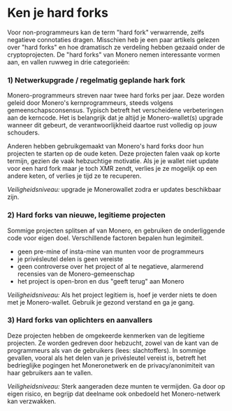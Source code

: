 # Ken je hard forks

Voor non-programmeurs kan de term "hard fork" verwarrende, zelfs negatieve connotaties dragen. Misschien heb je een paar artikels gelezen over "hard forks" en hoe dramatisch ze verdeling hebben gezaaid onder de cryptoprojecten. De "hard forks" van Monero nemen interessante vormen aan, en vallen ruwweg in drie categorieën:

### 1) Netwerkupgrade / regelmatig geplande hark fork

Monero-programmeurs streven naar twee hard forks per jaar. Deze worden geleid door Monero's kernprogrammeurs, steeds volgens gemeenschapsconsensus. Typisch betreft het verscheidene verbeteringen aan de kerncode. Het is belangrijk dat je altijd je Monero-wallet(s) upgrade wanneer dit gebeurt, de verantwoorlijkheid daartoe rust volledig op jouw schouders.

Anderen hebben gebruikgemaakt van Monero's hard forks door hun projecten te starten op de oude keten. Deze projecten falen vaak op korte termijn, gezien de vaak hebzuchtige motivatie. Als je je wallet niet update voor een hard fork maar je toch XMR zendt, verlies je ze mogelijk op een andere keten, of verlies je tijd ze te recuperen.

_Veiligheidsniveau:_ upgrade je Monerowallet zodra er updates beschikbaar zijn.

### 2) Hard forks van nieuwe, legitieme projecten

Sommige projecten splitsen af van Monero, en gebruiken de onderliggende code voor eigen doel. Verschillende factoren bepalen hun legimiteit. 

- geen pre-mine of insta-mine van munten voor de programmeurs
- je privésleutel delen is geen vereiste
- geen controverse over het project of al te negatieve, alarmerend recensies van de Monero-gemeenschap
- het project is open-bron en dus "geeft terug" aan Monero

_Veiligheidsniveau:_ Als het project legitiem is, hoef je verder niets te doen met je Monero-wallet. Gebruik je gezond verstand en ga je gang.

### 3) Hard forks van oplichters en aanvallers

Deze projecten hebben de omgekeerde kenmerken van de legitieme projecten. Ze worden gedreven door hebzucht, zowel van de kant van de programmeurs als van de gebruikers (lees: slachtoffers). In sommige gevallen, vooral als het delen van je privésleutel vereist is, betreft het bedrieglijke pogingen het Moneronetwerk en de privacy/anonimiteit van haar gebruikers aan te vallen.

_Veiligheidsniveau:_ Sterk aangeraden deze munten te vermijden. Ga door op eigen risico, en begrijp dat deelname ook onbedoeld het Monero-netwerk kan verzwakken.

